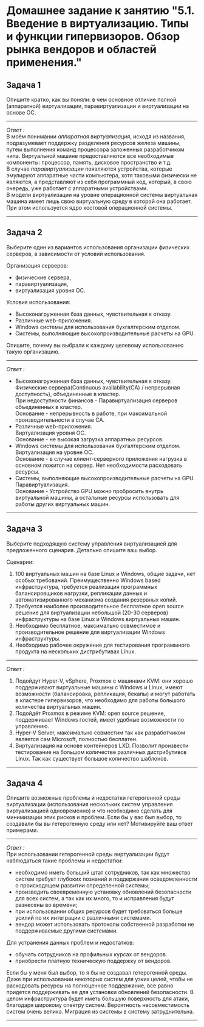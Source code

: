 
# Домашнее задание к занятию "5.1. Введение в виртуализацию. Типы и функции гипервизоров. Обзор рынка вендоров и областей применения."

## Задача 1

Опишите кратко, как вы поняли: в чем основное отличие полной (аппаратной) виртуализации, паравиртуализации и виртуализации на основе ОС.    

---
_Ответ :_  
В моём понимании _аппаратная виртуализация_, исходя из названия, подразумевает поддержку разделения ресурсов железа 
машины, путем выполнения команд процессора заложенных разработчиком чипа. Виртуальной машине предоставляются все 
необходимые компоненты: процессор, память, дисковое пространство и т.д.  
В случае _паравиртуализации_ появляются устройства, которые эмулируют аппаратные части компьютера, хотя таковыми 
физически не являются, а представляют из себя программный код, который, в свою очередь, уже работает с аппаратными 
устройствами.  
В модели виртуализации на уровне операционной системы виртуальная машина имеет лишь свою виртуальную среду в которой она 
работает. При этом используется ядро хостовой операционной системы.

---
## Задача 2

Выберите один из вариантов использования организации физических серверов, в зависимости от условий использования.

Организация серверов:
- физические сервера,
- паравиртуализация,
- виртуализация уровня ОС.

Условия использования:
- Высоконагруженная база данных, чувствительная к отказу.
- Различные web-приложения.
- Windows системы для использования бухгалтерским отделом.
- Системы, выполняющие высокопроизводительные расчеты на GPU.

Опишите, почему вы выбрали к каждому целевому использованию такую организацию.

---
_Ответ :_  
- Высоконагруженная база данных, чувствительная к отказу.  
Физические сервера(Continuous availability(CA) / непрерывная доступность), объединенные в кластер.  
При недоступности финансов - Паравиртуализация серверов объединенных в кластер.  
Основание - непрерывность в работе, при максимальной производительности в случае CA.
- Различные web-приложения.  
Виртуализация уровня ОС.  
Основание - не высокая загрузка аппаратных ресурсов.
- Windows системы для использования бухгалтерским отделом.
Виртуализация на уровне ОС.  
Основание - в случае клиент-серверного приложения нагрузка в основном ложится на сервер. Нет необходимости расходовать ресурсы. 
- Системы, выполняющие высокопроизводительные расчеты на GPU.  
Паравиртуализация.  
Основание - Устройство GPU можно пробросить внутрь виртуальной машины, а остальные ресурсы использовать для работы других виртуальных машин. 


---
## Задача 3

Выберите подходящую систему управления виртуализацией для предложенного сценария. Детально опишите ваш выбор.

Сценарии:

1. 100 виртуальных машин на базе Linux и Windows, общие задачи, нет особых требований. Преимущественно Windows based инфраструктура, требуется реализация программных балансировщиков нагрузки, репликации данных и автоматизированного механизма создания резервных копий.
2. Требуется наиболее производительное бесплатное open source решение для виртуализации небольшой (20-30 серверов) инфраструктуры на базе Linux и Windows виртуальных машин.
3. Необходимо бесплатное, максимально совместимое и производительное решение для виртуализации Windows инфраструктуры.
4. Необходимо рабочее окружение для тестирования программного продукта на нескольких дистрибутивах Linux.

---  
_Ответ :_  
1. Подойдут Hyper-V, vSphere, Proxmox c машинами KVM: они хорошо поддерживают виртуальные машины с Windows и Linux, имеют возможности (балансировка, репликация, бекапы) и могут работать в кластере гипервизоров, что необходимо для работы большого количества виртуальных машин.
2. Подойдёт Proxmox в режиме KVM: open source решение, поддерживает Windows гостей, имеет удобные возможности по управлению.
3. Hyper-V Server, максимально совместим так как разработчиком является сам Microsoft, полностью бесплатен.
4. Виртуализация на основе контейнеров LXD. Позволит произвести тестирование на большом количестве различных дистрибутивов Linux. Так как существует большое количество шаблонов.  
---
## Задача 4

Опишите возможные проблемы и недостатки гетерогенной среды виртуализации (использования нескольких систем управления виртуализацией одновременно) и что необходимо сделать для минимизации этих рисков и проблем. Если бы у вас был выбор, то создавали бы вы гетерогенную среду или нет? Мотивируйте ваш ответ примерами.

---
_Ответ :_  
При использовании гетерогенной среды виртуализации будут наблюдаться такие проблемы и недостатки:
- необходимо иметь больший штат сотрудников, так как множество систем требует глубоких познаний и поддержания осведомленности о происходящем развитии определенной системы;
- производить своевременную установку обновлений безопасности для всех систем, а так как их много, то и исправления будут разнесены во времени;
- при использовании общих ресурсов будет требоваться больше усилий по их интеграции с различными системами.
- вендор может использовать протоколы собственной разработки не поддерживаемые другими системами.

Для устранения данных проблем и недостатков:
- обучать сотрудников на профильных курсах от вендоров.
- приобрести платную техническую поддержку от вендоров.

Если бы у меня был выбор, то я бы не создавал гетерогенной среды. Даже при использовании некоторых систем для узких 
целей, чтобы не расходовать ресурсы на полноценное поддержание, все равно придется поддерживать ее для установки 
обновлений безопасности. В целом инфраструктура будет иметь большую поверхность для атаки, благодаря широкому спектру 
систем. Вероятность несовместимость систем очень велика. Миграция из системы в систему затруднительна.  

---